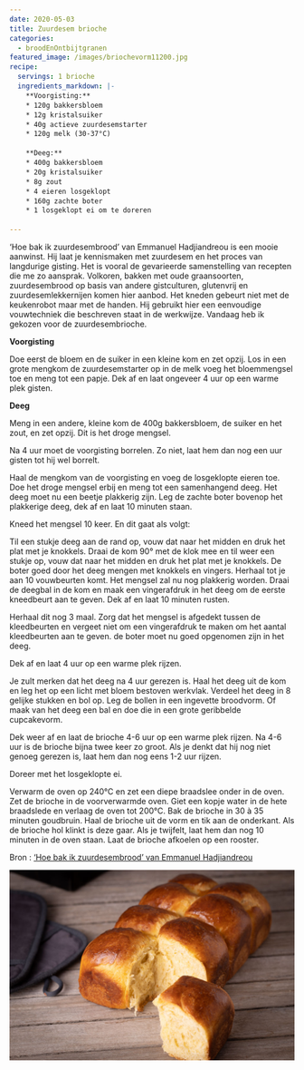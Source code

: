 ```yaml
---
date: 2020-05-03
title: Zuurdesem brioche
categories:
  - broodEnOntbijtgranen
featured_image: /images/briochevorm11200.jpg
recipe:
  servings: 1 brioche
  ingredients_markdown: |-
    **Voorgisting:**
    * 120g bakkersbloem
    * 12g kristalsuiker
    * 40g actieve zuurdesemstarter
    * 120g melk (30-37°C)

    **Deeg:**
    * 400g bakkersbloem 
    * 20g kristalsuiker
    * 8g zout
    * 4 eieren losgeklopt
    * 160g zachte boter
    * 1 losgeklopt ei om te doreren
    
---
```

‘Hoe bak ik zuurdesembrood’ van Emmanuel Hadjiandreou is een mooie aanwinst.
Hij laat je kennismaken met zuurdesem en het proces van langdurige gisting.
Het is vooral de gevarieerde samenstelling van recepten die me zo aansprak. Volkoren, bakken met oude graansoorten, zuurdesembrood op basis van andere gistculturen, glutenvrij en zuurdesemlekkernijen komen hier aanbod.
Het kneden gebeurt niet met de keukenrobot maar met de handen. Hij gebruikt hier een eenvoudige vouwtechniek die beschreven staat in de werkwijze.
Vandaag heb ik gekozen voor de zuurdesembrioche.
<!--more-->

**Voorgisting**

Doe eerst de bloem en de suiker in een kleine kom en zet opzij.
Los in een grote mengkom de zuurdesemstarter op in de melk voeg het bloemmengsel toe en meng tot een papje.
Dek af en laat ongeveer 4 uur op een warme plek gisten.

**Deeg**

Meng in een andere, kleine kom de 400g bakkersbloem, de suiker en het zout, en zet opzij.
Dit is het droge mengsel.

Na 4 uur moet de voorgisting borrelen.
Zo niet, laat hem dan nog een uur gisten tot hij wel borrelt.

Haal de mengkom van de voorgisting en voeg de losgeklopte eieren toe.
Doe het droge mengsel erbij en meng tot een samenhangend deeg.
Het deeg moet nu een beetje plakkerig zijn.
Leg de zachte boter bovenop het plakkerige deeg, dek af en laat 10 minuten staan. 

Kneed het mengsel 10 keer. En dit gaat als volgt:

Til een stukje deeg aan de rand op, vouw dat naar het midden en druk het plat met je knokkels.
Draai de kom 90° met de klok mee en til weer een stukje op, vouw dat naar het midden en druk het plat met je knokkels. 
De boter goed door het deeg mengen met knokkels en vingers.
Herhaal tot je aan 10 vouwbeurten komt.
Het mengsel zal nu nog plakkerig worden.
Draai de deegbal in de kom en maak een vingerafdruk in het deeg om de eerste kneedbeurt aan te geven.
Dek af en laat 10 minuten rusten.

Herhaal dit nog 3 maal.
Zorg dat het mengsel is afgedekt tussen de kleedbeurten en vergeet niet om een vingerafdruk te maken om het aantal kleedbeurten aan te geven.
de boter moet nu goed opgenomen zijn in het deeg.

Dek af en laat 4 uur op een warme plek rijzen.

Je zult merken dat het deeg na 4 uur gerezen is.
Haal het deeg uit de kom en leg het op een licht met bloem bestoven werkvlak.
Verdeel het deeg in 8 gelijke stukken en bol op.
Leg de bollen in een ingevette broodvorm.
Of maak van het deeg een bal en doe die in een grote geribbelde cupcakevorm.

Dek weer af en laat de brioche 4-6 uur op een warme plek rijzen.
Na 4-6 uur is de brioche bijna twee keer zo groot.
Als je denkt dat hij nog niet genoeg gerezen is, laat hem dan nog eens 1-2 uur rijzen.

Doreer met het losgeklopte ei.

Verwarm de oven op 240°C en zet een diepe braadslee onder in de oven.
Zet de brioche in de voorverwarmde oven. Giet een kopje water in de hete braadslede en verlaag de oven tot 200°C.
Bak de brioche in 30 à 35 minuten goudbruin.
Haal de brioche uit de vorm en tik aan de onderkant.
Als de brioche hol klinkt is deze gaar. Als je twijfelt, laat hem dan nog 10 minuten in de oven staan.
Laat de brioche afkoelen op een rooster.

Bron : [‘Hoe bak ik zuurdesembrood’ van Emmanuel Hadjiandreou](https://www.standaardboekhandel.be/p/hoe-bak-ik-zuurdesembrood-9789023014881)

![](/images/brioche21200.jpg)

